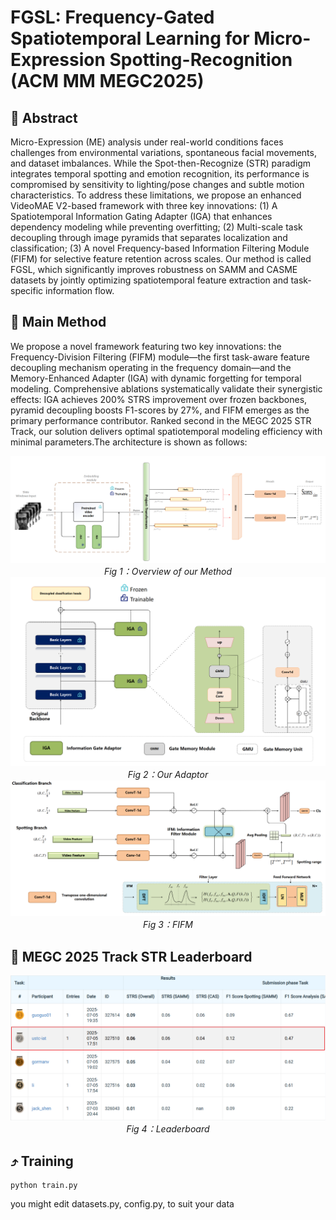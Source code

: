 # FGSL: Frequency-Gated Spatiotemporal Learning for Micro-Expression Spotting-Recognition (ACM MM MEGC2025)


##   :jack_o_lantern: Abstract

Micro-Expression (ME) analysis under real-world conditions faces challenges from environmental variations, spontaneous facial movements, and dataset imbalances. While the Spot-then-Recognize (STR) paradigm integrates temporal spotting and emotion recognition, its performance is compromised by sensitivity to lighting/pose changes and subtle motion characteristics. To address these limitations, we propose an enhanced VideoMAE V2-based framework with three key innovations: (1) A Spatiotemporal Information Gating Adapter (IGA) that enhances dependency modeling while preventing overfitting; (2) Multi-scale task decoupling through image pyramids that separates localization and classification; (3) A novel Frequency-based Information Filtering Module (FIFM) for selective feature retention across scales. Our method is called FGSL, which significantly improves robustness on SAMM and CASME datasets by jointly optimizing spatiotemporal feature extraction and task-specific information flow.


## 🚀 Main Method
We propose a novel framework featuring two key innovations: the Frequency-Division Filtering (FIFM) module—the first task-aware feature decoupling mechanism operating in the frequency domain—and the Memory-Enhanced Adapter (IGA) with dynamic forgetting for temporal modeling. Comprehensive ablations systematically validate their synergistic effects: IGA achieves 200\% STRS improvement over frozen backbones, pyramid decoupling boosts F1-scores by 27\%, and FIFM emerges as the primary performance contributor. Ranked second in the MEGC 2025 STR Track, our solution delivers optimal spatiotemporal modeling efficiency with minimal parameters.The architecture is shown as follows:

<div align="center">
  <img src="./figs/Overview.png" alt=""><br>
  <em>Fig 1：Overview of our Method</em>
</div>


<div align="center">
  <img src="./figs/adaptor.png" alt=""><br>
  <em>Fig 2：Our Adaptor</em>
</div>


<div align="center">
  <img src="./figs/FIFM.png" alt=""><br>
  <em>Fig 3：FIFM</em>
</div>

## :crescent_moon: MEGC 2025 Track STR Leaderboard

<div align="center">
  <img src="./figs/MEGC-STR-leaderboard.png" alt=""><br>
  <em>Fig 4：Leaderboard</em>
</div>

## ⤴️ Training

```
python train.py
```
you might edit datasets.py, config.py, to suit your data

